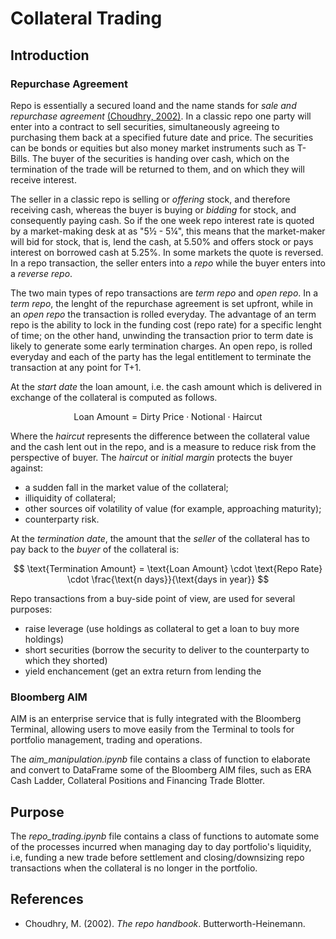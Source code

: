 # Collateral Trading

## Introduction

### Repurchase Agreement

Repo is essentially a secured loand and the name stands for *sale and repurchase agreement* [(Choudhry, 2002)](#choudhry-2002).
In a classic repo one party will enter into a contract to sell securities, simultaneously agreeing to purchasing them back at a specified future date and price. The securities can be bonds or equities but also money market instruments such as T-Bills. The buyer of the securities is handing over cash, which on the termination of the trade will be returned to them, and on which they will receive interest.

The seller in a classic repo is selling or *offering* stock, and therefore receiving cash, whereas the buyer is buying or *bidding* for stock, and consequently paying cash. So if the one week repo interest rate is quoted by a market-making desk at as "5½ - 5¼", this means that the market-maker will bid for stock, that is, lend the cash, at 5.50% and offers stock or pays interest on borrowed cash at 5.25%. In some markets the quote is reversed. In a repo transaction, the seller enters into a *repo* while the buyer enters into a *reverse repo*.

The two main types of repo transactions are *term repo* and *open repo*. In a *term repo*, the lenght of the repurchase agreement is set upfront, while in an *open repo* the transaction is rolled everyday. The advantage of an term repo is the ability to lock in the funding cost (repo rate) for a specific lenght of time; on the other hand, unwinding the transaction prior to term date is likely to generate some early termination charges. An open repo, is rolled everyday and each of the party has the legal entitlement to terminate the transaction at any point for T+1. 

At the *start date* the loan amount, i.e. the cash amount which is delivered in exchange of the collateral is computed as follows.

$$
\text{Loan Amount} = \text{Dirty Price} \cdot \text{Notional} \cdot \text{Haircut}
$$

Where the *haircut* represents the difference between the collateral value and the cash lent out in the repo, and is a measure to reduce risk from the perspective of buyer. The *haircut* or *initial margin* protects the buyer against:
- a sudden fall in the market value of the collateral;
- illiquidity of collateral;
- other sources oif volatility of value (for example, approaching maturity);
- counterparty risk.

At the *termination date*, the amount that the *seller* of the collateral has to pay back to the *buyer* of the collateral is:

$$
\text{Termination Amount} = \text{Loan Amount} \cdot \text{Repo Rate} \cdot \frac{\text{n days}}{\text{days in year}}
$$

Repo transactions from a buy-side point of view, are used for several purposes:
- raise leverage (use holdings as collateral to get a loan to buy more holdings)
- short securities (borrow the security to deliver to the counterparty to which they shorted)
- yield enchancement (get an extra return from lending the

### Bloomberg AIM

AIM is an enterprise service that is fully integrated with the Bloomberg Terminal, allowing users to move easily from the Terminal to tools for portfolio management, trading and operations.

The *aim_manipulation.ipynb* file contains a class of function to elaborate and convert to DataFrame some of the Bloomberg AIM files, such as ERA Cash Ladder, Collateral Positions and Financing Trade Blotter.

## Purpose

The *repo_trading.ipynb* file contains a class of functions to automate some of the processes incurred when managing day to day portfolio's liquidity, i.e, funding a new trade before settlement and closing/downsizing repo transactions when the collateral is no longer in the portfolio.

## References

- <a id="choudhry-2002"></a>Choudhry, M. (2002). *The repo handbook*. Butterworth-Heinemann.
